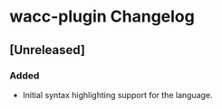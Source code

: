 <!-- Keep a Changelog guide -> https://keepachangelog.com -->

# wacc-plugin Changelog

## [Unreleased]
### Added
- Initial syntax highlighting support for the language. 